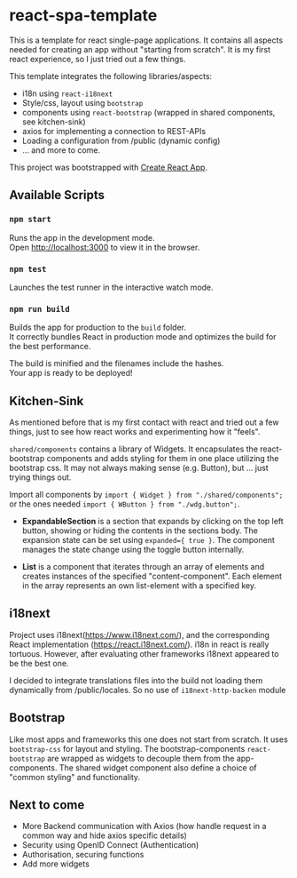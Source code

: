 # react-spa-template
This is a template for react single-page applications. It contains all aspects needed for creating an app 
without "starting from scratch". It is my first react experience, so I just tried out a few things.  

This template integrates the following libraries/aspects:
* i18n using `react-i18next`
* Style/css, layout using `bootstrap`
* components using `react-bootstrap` (wrapped in shared components, see kitchen-sink)
* axios for implementing a connection to REST-APIs
* Loading a configuration from /public (dynamic config)
* ... and more to come.

This project was bootstrapped with [Create React App](https://github.com/facebook/create-react-app).

## Available Scripts

### `npm start`

Runs the app in the development mode.<br />
Open [http://localhost:3000](http://localhost:3000) to view it in the browser.

### `npm test`

Launches the test runner in the interactive watch mode.<br />

### `npm run build`

Builds the app for production to the `build` folder.<br />
It correctly bundles React in production mode and optimizes the build for the best performance.

The build is minified and the filenames include the hashes.<br />
Your app is ready to be deployed!

## Kitchen-Sink
As mentioned before that is my first contact with react and tried out a few things, just to see how react works and 
experimenting how it "feels".

`shared/components` contains a library of Widgets. It encapsulates the react-bootstrap components and adds styling for 
them in one place utilizing the bootstrap css. It may not always making sense (e.g. Button), but ... just trying things out.

Import all components by `import { Widget } from "./shared/components";` or the ones needed `import { WButton } from "./wdg.button";`.

- __ExpandableSection__ is a section that expands by clicking on the top left button, showing or hiding the contents in the sections body. 
The expansion state can be set using `expanded={ true }`. The component manages the state change using the toggle button internally. 

- __List__ is a component that iterates through an array of elements and creates instances of the specified "content-component". Each
element in the array represents an own list-element with a specified key.

## i18next
Project uses i18next(https://www.i18next.com/), and the corresponding React implementation (https://react.i18next.com/). 
i18n in react is really tortuous. However, after evaluating other frameworks i18next appeared to be the best one.  

I decided to integrate translations files into the build not loading them dynamically from /public/locales. So no use of `i18next-http-backen` module

## Bootstrap
Like most apps and frameworks this one does not start from scratch. It uses `bootstrap-css` for layout and styling. 
The bootstrap-components `react-bootstrap` are wrapped as widgets to decouple them from the app-components. The shared 
widget component also define a choice of "common styling" and functionality.

## Next to come
* More Backend communication with Axios (how handle request in a common way and hide axios specific details)
* Security using OpenID Connect (Authentication)
* Authorisation, securing functions
* Add more widgets 
